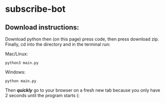 # subscribe-bot
## Download instructions:
Download python then (on this page) press code, then press download zip. Finally, cd into the directory and in the terminal run:

Mac/Linux:
```
python3 main.py
```

Windows:
```
python main.py
```

Then ___quickly___ go to your browser on a fresh new tab because you only have 2 seconds until the program starts (:
